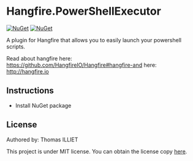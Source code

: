 # Hangfire.PowerShellExecutor

[![NuGet](https://img.shields.io/nuget/vpre/Hangfire.PowerShellExecutor)](https://www.nuget.org/packages/Hangfire.PowerShellExecutor/)
[![NuGet](https://img.shields.io/nuget/dt/Hangfire.PowerShellExecutor)](https://www.nuget.org/packages/Hangfire.PowerShellExecutor/)

A plugin for Hangfire that allows you to easily launch your powershell scripts.

Read about hangfire here: <https://github.com/HangfireIO/Hangfire#hangfire-and> here: <http://hangfire.io>

## Instructions

* Install NuGet package

## License

Authored by: Thomas ILLIET

This project is under MIT license. You can obtain the license copy [here](https://github.com/thomas-illiet/Hangfire.PowerShellExecutor/blob/master/LICENSE).
